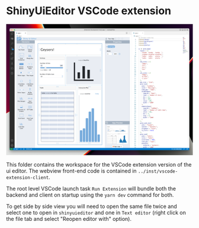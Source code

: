 # ShinyUiEditor VSCode extension

![VSCode editor ](documentation/extension-running.png)

This folder contains the workspace for the VSCode extension version of the ui editor. The webview front-end code is contained in `../inst/vscode-extension-client`.

The root level VSCode launch task `Run Extension` will bundle both the backend and client on startup using the `yarn dev` command for both.

To get side by side view you will need to open the same file twice and select one to open in `shinyuieditor` and one in `Text editor` (right click on the file tab and select "Reopen editor with" option).

